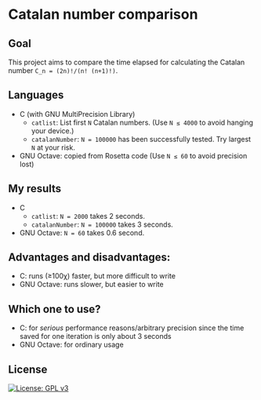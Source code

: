 Catalan number comparison
===

Goal
---

This project aims to compare the time elapsed for calculating the
Catalan number `C_n = (2n)!/(n! (n+1)!)`.

Languages
---

- C (with GNU MultiPrecision Library)
  - `catlist`: List first `N` Catalan numbers.  (Use `N ≤ 4000` to
      avoid hanging your device.)
  - `catalanNumber`: `N = 100000` has been successfully tested.  Try
      largest `N` at your risk.
- GNU Octave: copied from Rosetta code (Use `N ≤ 60` to avoid
    precision lost)

My results
---

- C
  - `catlist`: `N = 2000` takes 2 seconds.
  - `catalanNumber`: `N = 100000` takes 3 seconds.
- GNU Octave: `N = 60` takes 0.6 second.

Advantages and disadvantages:
---

- C: runs (≥100χ) faster, but more difficult to write
- GNU Octave: runs slower, but easier to write

Which one to use?
---

- C: for *serious* performance reasons/arbitrary precision since the
    time saved for one iteration is only about 3 seconds
- GNU Octave: for ordinary usage

License
---

[![License: GPL v3](https://img.shields.io/badge/License-GPL%20v3-blue.svg)](https://www.gnu.org/licenses/gpl-3.0)
